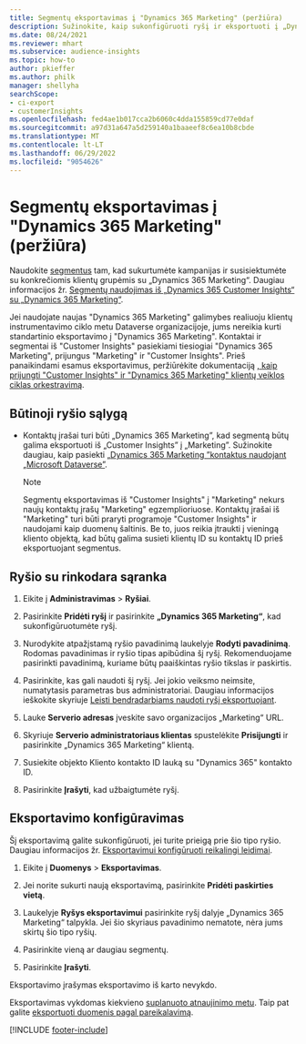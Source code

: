 ```yaml
---
title: Segmentų eksportavimas į "Dynamics 365 Marketing" (peržiūra)
description: Sužinokite, kaip sukonfigūruoti ryšį ir eksportuoti į „Dynamics 365 Marketing“.
ms.date: 08/24/2021
ms.reviewer: mhart
ms.subservice: audience-insights
ms.topic: how-to
author: pkieffer
ms.author: philk
manager: shellyha
searchScope:
- ci-export
- customerInsights
ms.openlocfilehash: fed4ae1b017cca2b6060c4dda155859cd77e0daf
ms.sourcegitcommit: a97d31a647a5d259140a1baaeef8c6ea10b8cbde
ms.translationtype: MT
ms.contentlocale: lt-LT
ms.lasthandoff: 06/29/2022
ms.locfileid: "9054626"
---
```

# <a name="export-segments-to-dynamics-365-marketing-preview"></a>Segmentų eksportavimas į "Dynamics 365 Marketing" (peržiūra)

Naudokite [segmentus](segments.md) tam, kad sukurtumėte kampanijas ir susisiektumėte su konkrečiomis klientų grupėmis su „Dynamics 365 Marketing“. Daugiau informacijos žr. [Segmentų naudojimas iš „Dynamics 365 Customer Insights“ su „Dynamics 365 Marketing“](/dynamics365/marketing/customer-insights-segments).

Jei naudojate naujas "Dynamics 365 Marketing" galimybes realiuoju klientų instrumentavimo ciklo metu Dataverse organizacijoje, jums nereikia kurti standartinio eksportavimo į "Dynamics 365 Marketing". Kontaktai ir segmentai iš "Customer Insights" pasiekiami tiesiogiai "Dynamics 365 Marketing", prijungus "Marketing" ir "Customer Insights". Prieš panaikindami esamus eksportavimus, peržiūrėkite dokumentaciją [, kaip prijungti "Customer Insights" ir "Dynamics 365 Marketing" klientų veiklos ciklas orkestravimą](/dynamics365/marketing/real-time-marketing-ci-profile).

## <a name="prerequisite-for-a-connection"></a>Būtinoji ryšio sąlygą

- Kontaktų įrašai turi būti „Dynamics 365 Marketing”, kad segmentą būtų galima eksportuoti iš „Customer Insights” į „Marketing”. Sužinokite daugiau, kaip pasiekti [„Dynamics 365 Marketing ”kontaktus naudojant „Microsoft Dataverse”](connect-dataverse-managed-lake.md).

  > [!NOTE]
  > Segmentų eksportavimas iš "Customer Insights" į "Marketing" nekurs naujų kontaktų įrašų "Marketing" egzemplioriuose. Kontaktų įrašai iš "Marketing" turi būti praryti programoje "Customer Insights" ir naudojami kaip duomenų šaltinis. Be to, juos reikia įtraukti į vieningą kliento objektą, kad būtų galima susieti klientų ID su kontaktų ID prieš eksportuojant segmentus.

## <a name="set-up-connection-to-marketing"></a>Ryšio su rinkodara sąranka

1. Eikite į **Administravimas** > **Ryšiai**.

1. Pasirinkite **Pridėti ryšį** ir pasirinkite **„Dynamics 365 Marketing“**, kad sukonfigūruotumėte ryšį.

1. Nurodykite atpažįstamą ryšio pavadinimą laukelyje **Rodyti pavadinimą**. Rodomas pavadinimas ir ryšio tipas apibūdina šį ryšį. Rekomenduojame pasirinkti pavadinimą, kuriame būtų paaiškintas ryšio tikslas ir paskirtis.

1. Pasirinkite, kas gali naudoti šį ryšį. Jei jokio veiksmo neimsite, numatytasis parametras bus administratoriai. Daugiau informacijos ieškokite skyriuje [Leisti bendradarbiams naudoti ryšį eksportuojant](connections.md#allow-contributors-to-use-a-connection-for-exports).

1. Lauke **Serverio adresas** įveskite savo organizacijos „Marketing“ URL.

1. Skyriuje **Serverio administratoriaus klientas** spustelėkite **Prisijungti** ir pasirinkite „Dynamics 365 Marketing“ klientą.

1. Susiekite objekto Kliento kontakto ID lauką su "Dynamics 365" kontakto ID.

1. Pasirinkite **Įrašyti**, kad užbaigtumėte ryšį. 

## <a name="configure-an-export"></a>Eksportavimo konfigūravimas

Šį eksportavimą galite sukonfigūruoti, jei turite prieigą prie šio tipo ryšio. Daugiau informacijos žr. [Eksportavimui konfigūruoti reikalingi leidimai](export-destinations.md#set-up-a-new-export).

1. Eikite į **Duomenys** > **Eksportavimas**.

1. Jei norite sukurti naują eksportavimą, pasirinkite **Pridėti paskirties vietą**.

1. Laukelyje **Ryšys eksportavimui** pasirinkite ryšį dalyje „Dynamics 365 Marketing“ talpykla. Jei šio skyriaus pavadinimo nematote, nėra jums skirtų šio tipo ryšių.

1. Pasirinkite vieną ar daugiau segmentų.

1. Pasirinkite **Įrašyti**.

Eksportavimo įrašymas eksportavimo iš karto nevykdo.

Eksportavimas vykdomas kiekvieno [suplanuoto atnaujinimo metu](system.md#schedule-tab). Taip pat galite [eksportuoti duomenis pagal pareikalavimą](export-destinations.md#run-exports-on-demand). 

[!INCLUDE [footer-include](includes/footer-banner.md)]

